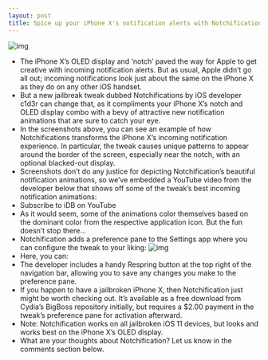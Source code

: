 ```yaml
---
layout: post
title: Spice up your iPhone X's notification alerts with Notchifications
---
```

![img](http://media.idownloadblog.com/wp-content/uploads/2018/08/notchification.jpg)
* The iPhone X’s OLED display and ‘notch’ paved the way for Apple to get creative with incoming notification alerts. But as usual, Apple didn’t go all out; incoming notifications look just about the same on the iPhone X as they do on any other iOS handset.
* But a new jailbreak tweak dubbed Notchifications by iOS developer c1d3r can change that, as it compliments your iPhone X’s notch and OLED display combo with a bevy of attractive new notification animations that are sure to catch your eye.
* In the screenshots above, you can see an example of how Notchifications transforms the iPhone X’s incoming notification experience. In particular, the tweak causes unique patterns to appear around the border of the screen, especially near the notch, with an optional blacked-out display.
* Screenshots don’t do any justice for depicting Notchification’s beautiful notification animations, so we’ve embedded a YouTube video from the developer below that shows off some of the tweak’s best incoming notification animations:
* Subscribe to iDB on YouTube
* As it would seem, some of the animations color themselves based on the dominant color from the respective application icon. But the fun doesn’t stop there…
* Notchification adds a preference pane to the Settings app where you can configure the tweak to your liking:
![img](http://media.idownloadblog.com/wp-content/uploads/2018/08/Notchification-Prefs.jpg)
* Here, you can:
* The developer includes a handy Respring button at the top right of the navigation bar, allowing you to save any changes you make to the preference pane.
* If you happen to have a jailbroken iPhone X, then Notchification just might be worth checking out. It’s available as a free download from Cydia’s BigBoss repository initially, but requires a $2.00 payment in the tweak’s preference pane for activation afterward.
* Note: Notchification works on all jailbroken iOS 11 devices, but looks and works best on the iPhone X’s OLED display. 
* What are your thoughts about Notchification? Let us know in the comments section below.

